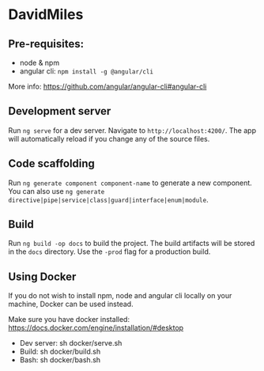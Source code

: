 # DavidMiles

## Pre-requisites:
- node & npm
- angular cli: `npm install -g @angular/cli`

More info: https://github.com/angular/angular-cli#angular-cli

## Development server

Run `ng serve` for a dev server. Navigate to `http://localhost:4200/`. The app will automatically reload if you change any of the source files.

## Code scaffolding

Run `ng generate component component-name` to generate a new component. You can also use `ng generate directive|pipe|service|class|guard|interface|enum|module`.

## Build

Run `ng build -op docs` to build the project. The build artifacts will be stored in the `docs` directory. Use the `-prod` flag for a production build.

## Using Docker

If you do not wish to install npm, node and angular cli locally on your machine, Docker can be used instead.

Make sure you have docker installed: https://docs.docker.com/engine/installation/#desktop

- Dev server: sh docker/serve.sh
- Build: sh docker/build.sh
- Bash: sh docker/bash.sh
